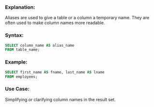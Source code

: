 ### **Explanation:**
Aliases are used to give a table or a column a temporary name. They are often used to make column names more readable.

### **Syntax:**
```sql
SELECT column_name AS alias_name
FROM table_name;
```

### **Example:**
```sql
SELECT first_name AS fname, last_name AS lname
FROM employees;
```

### **Use Case:**
Simplifying or clarifying column names in the result set.
